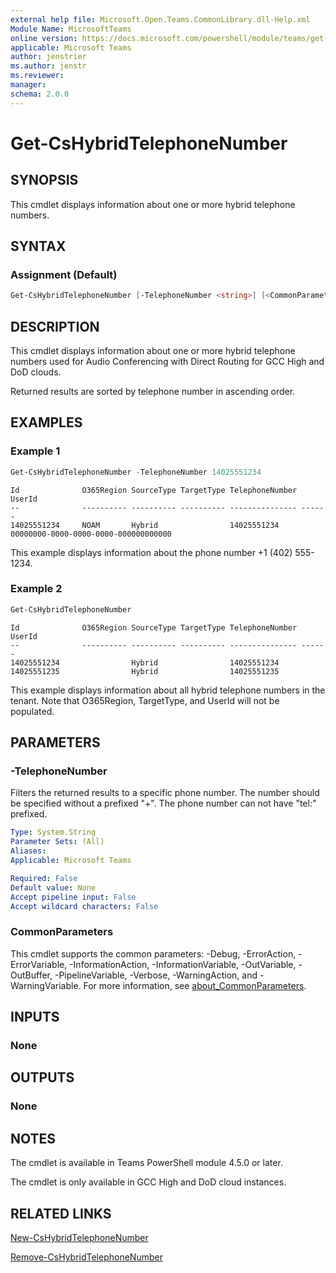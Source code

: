 ```yaml
---
external help file: Microsoft.Open.Teams.CommonLibrary.dll-Help.xml
Module Name: MicrosoftTeams
online version: https://docs.microsoft.com/powershell/module/teams/get-cshybridtelephonenumber
applicable: Microsoft Teams
author: jenstrier
ms.author: jenstr
ms.reviewer: 
manager:
schema: 2.0.0
---
```


# Get-CsHybridTelephoneNumber

## SYNOPSIS
This cmdlet displays information about one or more hybrid telephone numbers.

## SYNTAX

### Assignment (Default)
```powershell
Get-CsHybridTelephoneNumber [-TelephoneNumber <string>] [<CommonParameters>]
```

## DESCRIPTION
This cmdlet displays information about one or more hybrid telephone numbers used for Audio Conferencing with Direct Routing for GCC High and DoD clouds.

Returned results are sorted by telephone number in ascending order.


## EXAMPLES

### Example 1
```powershell
Get-CsHybridTelephoneNumber -TelephoneNumber 14025551234
```
```output
Id              O365Region SourceType TargetType TelephoneNumber UserId
--              ---------- ---------- ---------- --------------- ------
14025551234 	NOAM       Hybrid                14025551234 	 00000000-0000-0000-0000-000000000000
```
This example displays information about the phone number +1 (402) 555-1234.

### Example 2
```powershell
Get-CsHybridTelephoneNumber
```
```output
Id              O365Region SourceType TargetType TelephoneNumber UserId
--              ---------- ---------- ---------- --------------- ------
14025551234                Hybrid                14025551234
14025551235                Hybrid                14025551235
```
This example displays information about all hybrid telephone numbers in the tenant. Note that O365Region, TargetType, and UserId will not be populated.


## PARAMETERS

### -TelephoneNumber
Filters the returned results to a specific phone number. The number should be specified without a prefixed "+". The phone number can not have "tel:" prefixed.

```yaml
Type: System.String
Parameter Sets: (All)
Aliases: 
Applicable: Microsoft Teams

Required: False
Default value: None
Accept pipeline input: False
Accept wildcard characters: False
```

### CommonParameters
This cmdlet supports the common parameters: -Debug, -ErrorAction, -ErrorVariable, -InformationAction, -InformationVariable, -OutVariable, -OutBuffer, -PipelineVariable, -Verbose, -WarningAction, and -WarningVariable. For more information, see [about_CommonParameters](https://go.microsoft.com/fwlink/?LinkID=113216).

## INPUTS

### None

## OUTPUTS

### None

## NOTES
The cmdlet is available in Teams PowerShell module 4.5.0 or later.

The cmdlet is only available in GCC High and DoD cloud instances.

## RELATED LINKS
[New-CsHybridTelephoneNumber](New-CsHybridTelephoneNumber.md)

[Remove-CsHybridTelephoneNumber](Remove-CsHybridTelephoneNumber.md)
